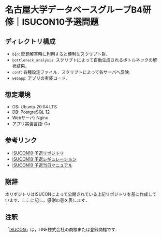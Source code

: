 # 名古屋大学データベースグループB4研修｜ISUCON10予選問題

## ディレクトリ構成

- `bin`: 問題解答時に利用すると便利なスクリプト群．
- `bottleneck_analysis`: スクリプトによって自動生成されるボトルネックの解析結果．
- `conf`: 各種設定ファイル．スクリプトによって各サーバへ反映．
- `webapp`: アプリの実装コード．

## 想定環境

- OS: Ubuntu 20.04 LTS
- DB: PostgreSQL 12
- Webサーバ: Nginx
- アプリ実装言語: Go

## 参考リンク

- [ISUCON10 予選リポジトリ](https://github.com/isucon/isucon10-qualify)
- [ISUCON10 予選レギュレーション](http://isucon.net/archives/54753430.html)
- [ISUCON10 予選当日マニュアル](https://gist.github.com/progfay/25edb2a9ede4ca478cb3e2422f1f12f6)

## 謝辞

本リポジトリはISUCONによって公開されている上記リポジトリを基に作成しています．ここに記し，感謝の意を表します．

## 注釈

「[ISUCON](https://isucon.net/)」は，LINE株式会社の商標または登録商標です．

